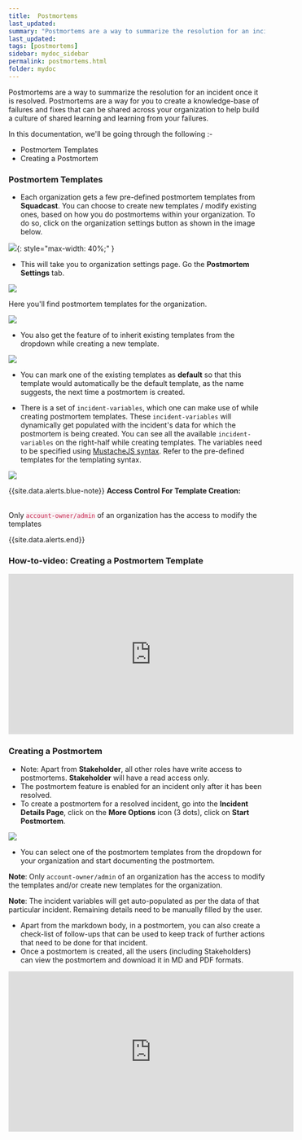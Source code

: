 ```yaml
---
title:  Postmortems
last_updated:
summary: "Postmortems are a way to summarize the resolution for an incident once it is resolved"
last_updated:
tags: [postmortems]
sidebar: mydoc_sidebar
permalink: postmortems.html
folder: mydoc
---
```


Postmortems are a way to summarize the resolution for an incident once it is resolved. Postmortems are a way for you to create a knowledge-base of failures and fixes that can be shared across your organization to help build a culture of shared learning and learning from your failures. 

In this documentation, we'll be going through the following  :- 

* Postmortem Templates
* Creating a Postmortem

### Postmortem Templates

* Each organization gets a few pre-defined postmortem templates from **Squadcast**. You can choose to create new templates / modify existing ones, based on how you do postmortems within your organization. To do so, click on the organization settings button as shown in the image below.

![](images/postmortem_1.png){: style="max-width: 40%;" }

* This will take you to organization settings page. Go the **Postmortem Settings** tab. 

![](images/postmortem_2.png)

Here you'll find postmortem templates for the organization.

![](images/postmortem_3.png)

* You also get the feature of to inherit existing templates from the dropdown while creating a new template.

![](images/postmortem_4.png)

* You can mark one of the existing templates as **default** so that this template would automatically be the default template, as the name suggests, the next time a postmortem is created.

* There is a set of `incident-variables`, which one can make use of while creating postmortem templates. These `incident-variables` will dynamically get populated with the incident's data for which the postmortem is being created. You can see all the available `incident-variables` on the right-half while creating templates. The variables need to be specified using [MustacheJS syntax](https://github.com/janl/mustache.js/). Refer to the pre-defined templates for the templating syntax.

![](images/postmortem_5.png)

{{site.data.alerts.blue-note}}
<b>Access Control For Template Creation:</b>
<br/><br/><p>Only <code class="highlighter-rouge" style="color: #c7254e; background-color: #f9f2f4 !important;">account-owner/admin</code> of an organization has the access to modify the templates</p>
{{site.data.alerts.end}}

### How-to-video: Creating a Postmortem Template

<iframe width="560" height="315" src="https://www.youtube.com/embed/Qr3Rz0J3VHE?rel=0" frameborder="0" allow="accelerometer; autoplay; encrypted-media; gyroscope; picture-in-picture" allowfullscreen></iframe>

### Creating a Postmortem

* Note: Apart from **Stakeholder**, all other roles have write access to postmortems. **Stakeholder** will have a read access only. 
* The postmortem feature is enabled for an incident only after it has been resolved.
* To create a postmortem for a resolved incident, go into the **Incident Details Page**, click on the **More Options** icon (3 dots), click on **Start Postmortem**. 

![](images/postmortem_6.png)

* You can select one of the postmortem templates from the dropdown for your organization and start documenting the postmortem. 

**Note**: Only `account-owner/admin` of an organization has the access to modify the templates and/or create new templates for the organization.

**Note**: The incident variables will get auto-populated as per the data of that particular incident. Remaining details need to be manually filled by the user.

* Apart from the markdown body, in a postmortem, you can also create a check-list of follow-ups that can be used to keep track of further actions that need to be done for that incident.
* Once a postmortem is created, all the users (including Stakeholders) can view the postmortem and download it in MD and PDF formats.

<iframe width="560" height="315" src="https://www.youtube.com/embed/j2pF-ow_uQ0?rel=0" frameborder="0" allow="accelerometer; autoplay; encrypted-media; gyroscope; picture-in-picture" allowfullscreen></iframe>